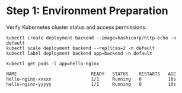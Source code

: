 # Step 1: Environment Preparation

Verify Kubernetes cluster status and access permissions.

```
kubectl create deployment backend --image=hashicorp/http-echo -n default
kubectl scale deployment backend --replicas=2 -n default
kubectl label deployment backend app=backend -n default
```

```
kubectl get pods -l app=hello-nginx
```

```
NAME                            READY   STATUS    RESTARTS   AGE
hello-nginx-xxxxx               1/1     Running   0          10s
hello-nginx-yyyyy               1/1     Running   0          10s
```